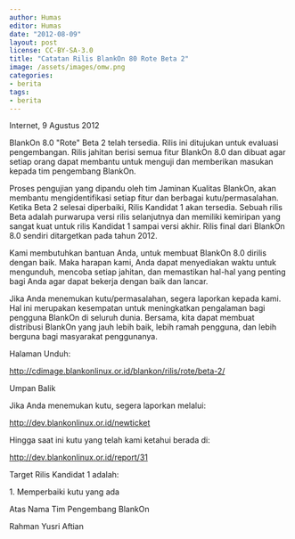 ```yaml
---
author: Humas
editor: Humas
date: "2012-08-09"
layout: post
license: CC-BY-SA-3.0
title: "Catatan Rilis BlankOn 80 Rote Beta 2"
image: /assets/images/omw.png
categories:
- berita
tags:
- berita
---
```


Internet, 9 Agustus 2012



BlankOn 8.0 "Rote" Beta 2 telah tersedia. Rilis ini ditujukan untuk evaluasi
pengembangan. Rilis jahitan berisi semua fitur BlankOn 8.0 dan dibuat agar
setiap orang dapat membantu untuk menguji dan memberikan masukan kepada tim
pengembang BlankOn.

Proses pengujian yang dipandu oleh tim Jaminan Kualitas BlankOn, akan membantu
mengidentifikasi setiap fitur dan berbagai kutu/permasalahan. Ketika Beta 2
selesai diperbaiki, Rilis Kandidat 1 akan tersedia. Sebuah rilis Beta adalah
purwarupa versi rilis selanjutnya dan memiliki kemiripan yang sangat kuat
untuk rilis Kandidat 1 sampai versi akhir. Rilis final dari BlankOn 8.0
sendiri ditargetkan pada tahun 2012.

Kami membutuhkan bantuan Anda, untuk membuat BlankOn 8.0 dirilis dengan baik.
Maka harapan kami, Anda dapat menyediakan waktu untuk mengunduh, mencoba
setiap jahitan, dan memastikan hal-hal yang penting bagi Anda agar dapat
bekerja dengan baik dan lancar.

Jika Anda menemukan kutu/permasalahan, segera laporkan kepada kami. Hal ini
merupakan kesempatan untuk meningkatkan pengalaman bagi pengguna BlankOn di
seluruh dunia. Bersama, kita dapat membuat distribusi BlankOn yang jauh lebih
baik, lebih ramah pengguna, dan lebih berguna bagi masyarakat penggunanya.

  

Halaman Unduh:

<http://cdimage.blankonlinux.or.id/blankon/rilis/rote/beta-2/>

Umpan Balik

Jika Anda menemukan kutu, segera laporkan melalui:

<http://dev.blankonlinux.or.id/newticket>

Hingga saat ini kutu yang telah kami ketahui berada di:

<http://dev.blankonlinux.or.id/report/31>



Target Rilis Kandidat 1 adalah:

1\. Memperbaiki kutu yang ada



Atas Nama Tim Pengembang BlankOn



Rahman Yusri Aftian


    